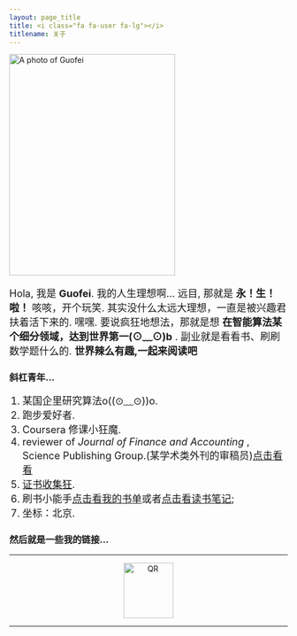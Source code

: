 ```yaml
---
layout: page_title
title: <i class="fa fa-user fa-lg"></i>
titlename: 关于
---
```



<img width="300" height="400" alt="A photo of Guofei" src="http://i.imgur.com/Sus27p8.jpg">

<p style='font-size:18px'>
Hola, 我是 <strong>Guofei</strong>. 我的人生理想啊... 远目, 那就是 <strong>永！生！啦！</strong> 咳咳，开个玩笑. 其实没什么太远大理想，一直是被兴趣君扶着活下来的. 嘿嘿. 要说疯狂地想法，那就是想 <strong>在智能算法某个细分领域，达到世界第一(⊙﹏⊙)b</strong> .  副业就是看看书、刷刷数学题什么的. <strong>世界辣么有趣,一起来阅读吧</strong>
</p>


<h3>斜杠青年…</h3>
<p >
<ol>
<li style='font-size:18px'>某国企里研究算法o((⊙﹏⊙))o.</li>
<li style='font-size:18px'>跑步爱好者.</li>
<li style='font-size:18px'> Coursera 修课小狂魔.</li>
<li style='font-size:18px'>reviewer of <i>Journal of Finance and Accounting</i> , Science Publishing Group.(某学术类外刊的审稿员)<a href="http://127.0.0.1:4000/2016/01/01/AcademicsAchivement.html">点击看看</a></li>
<li style='font-size:18px'><a href="http://www.guofei.site/2015/02/10/certification">证书收集狂</a>.</li>
<li style='font-size:18px'> 刷书小能手<a href="http://www.guofei.site/#书单">点击看我的书单</a>或者<a href="https://github.com/guofei9987/MyKnowledge">点击看读书笔记</a>;</li>
<li style='font-size:18px'> 坐标：北京.</li>
</ol>
</p>


<h3>然后就是一些我的链接...</h3>



<hr>
<center>
<a href="{{ site.author.linkedin }}">
  <i class="fa fa-linkedin fa-lg" style="color:#16a095;font-size:70px;" ></i>
</a>
<a href="{{ site.author.weibo }}" target="_blank">
  <i class="fa fa-weibo fa-lg" style="color:#16a095;font-size:70px;"></i>
</a>
<a href="{{ site.author.github }}" target="_blank">
  <i class="fa fa-github fa-lg" style="color:#16a095;font-size:70px;"></i>
</a>
<a href="/pages/atom.xml" target="_blank">
  <i class="fa fa-rss fa-lg" style="color:#16a095;font-size:70px;"></i>
</a>
<a href="mailto:{{ site.author.email }}">
  <i class="fa fa-envelope-o fa-lg" style="color:#16a095;font-size:70px;"></i>
</a>
<!--
<a href="{{ site.author.music }}">
  <i class="fa fa-music fa-lg" style="color:#16a095;"></i>
</a>
-->


<img width="90" height="100" alt="QR" src="http://i.imgur.com/DrY2XQR.png">
</center>
<hr>
